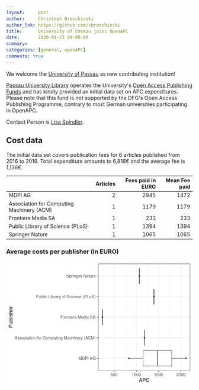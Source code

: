```yaml
---
layout:     post
author:     Christoph Broschinski
author_lnk: https://github.com/cbroschinski
title:      University of Passau joins OpenAPC
date:       2020-01-23 09:00:00
summary:    
categories: [general, openAPC]
comments: true
---
```





We welcome the [University of Passau](https://www.uni-passau.de/en/) as new contributing institution!

[Passau University Library](https://www.ub.uni-passau.de/en/) operates the University's [Open Access Publishing Funds](https://www.ub.uni-passau.de/publizieren/open-access/publikationsfonds-der-ub-passau/) and has kindly provided an initial data set on APC expenditures. Please note that this fund is not supported by the DFG's Open Access Publishing Programme, contrary to most German universities participating in OpenAPC.

Contact Person is [Lisa Spindler](mailto:lisa.spindler@uni-passau.de).

## Cost data



The initial data set covers publication fees for 6 articles published from 2016 to 2019. Total expenditure amounts to 6,816€ and the average fee is 1,136€.


|                                          | Articles| Fees paid in EURO| Mean Fee paid|
|:-----------------------------------------|--------:|-----------------:|-------------:|
|MDPI AG                                   |        2|              2945|          1472|
|Association for Computing Machinery (ACM) |        1|              1179|          1179|
|Frontiers Media SA                        |        1|               233|           233|
|Public Library of Science (PLoS)          |        1|              1394|          1394|
|Springer Nature                           |        1|              1065|          1065|

###  Average costs per publisher (in EURO)

![plot of chunk box_passau_2020_01_23_publisher_full](/figure/box_passau_2020_01_23_publisher_full-1.png)
